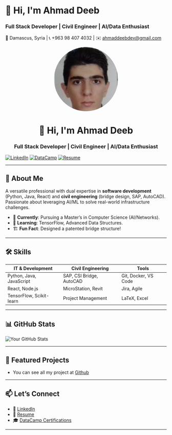 # 👋 Hi, I'm Ahmad Deeb  
### **Full Stack Developer | Civil Engineer | AI/Data Enthusiast**  
📍 Damascus, Syria | 📞 +963 98 407 4032 | ✉️ ahmaddeebdev@gmail.com  

<div align="center">
  <img src="assets/profile.jpg" width="200" height="200" style="border-radius: 50%; object-fit: cover;"/>
  <h1>👋 Hi, I'm Ahmad Deeb</h1>
  <h3>Full Stack Developer | Civil Engineer | AI/Data Enthusiast</h3>
</div>

[![LinkedIn](https://img.shields.io/badge/LinkedIn-Connect-blue?style=flat&logo=linkedin)](https://www.linkedin.com/in/ahmad-deeb-2b60b7284/)
[![DataCamp](https://img.shields.io/badge/DataCamp-Portfolio-red?style=flat&logo=datacamp)](https://www.datacamp.com/portfolio/ahmad152818)
[![Resume](https://img.shields.io/badge/📄-Resume-green?style=flat)](assets/AhmadDeeb_Resume.pdf)

---

## **🚀 About Me**  
A versatile professional with dual expertise in **software development** (Python, Java, React) and **civil engineering** (bridge design, SAP, AutoCAD). Passionate about leveraging AI/ML to solve real-world infrastructure challenges.  

- 🔭 **Currently**: Pursuing a Master’s in Computer Science (AI/Networks).  
- 🌱 **Learning**: TensorFlow, Advanced Data Structures.  
- 🏗️ **Fun Fact**: Designed a patented bridge structure!  

---

## **🛠 Skills**  
| **IT & Development**       | **Civil Engineering**       | **Tools**                |
|----------------------------|-----------------------------|--------------------------|
| Python, Java, JavaScript   | SAP, CSI Bridge, AutoCAD    | Git, Docker, VS Code     |
| React, Node.js             | MicroStation, Revit         | Jira, Agile              |
| TensorFlow, Scikit-learn   | Project Management          | LaTeX, Excel             |

---

## **📊 GitHub Stats**  
![Your GitHub Stats](https://github-readme-stats.vercel.app/api?username=AhmadGDeeb&show_icons=true&theme=radical)

---

## **🔗 Featured Projects**  
- You can see all my project at [Github](https://github.com/AhmedGDeeb)

---

## **📫 Let’s Connect**  
- 💼 [LinkedIn](https://www.linkedin.com/in/ahmad-deeb-2b60b7284/)  
- 📝 [Resume](assets/AhmadDeeb_Resume.pdf)  
- 🎓 [DataCamp Certifications](https://www.datacamp.com/portfolio/ahmad152818)  

---
